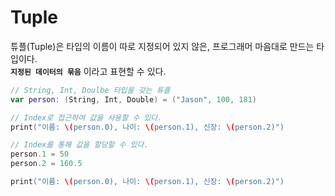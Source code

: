 # Tuple
튜플(Tuple)은 타입의 이름이 따로 지정되어 있지 않은, 프로그래머 마음대로 만드는 타입이다.   
**`지정된 데이터의 묶음`** 이라고 표현할 수 있다.   

 ```Swift
 // String, Int, Doulbe 타입을 갖는 튜플
 var person: (String, Int, Double) = ("Jason", 100, 181)

 // Index로 접근하여 값을 사용할 수 있다.
 print("이름: \(person.0), 나이: \(person.1), 신장: \(person.2)")

// Index를 통해 값을 할당할 수 있다.
 person.1 = 50
 person.2 = 160.5

 print("이름: \(person.0), 나이: \(person.1), 신장: \(person.2)")
 ```